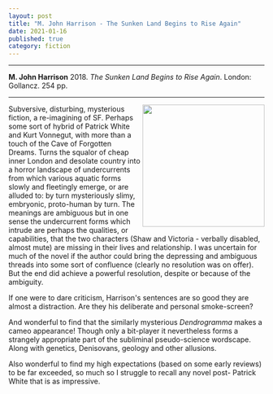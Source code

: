 ```yaml
---
layout: post
title: "M. John Harrison - The Sunken Land Begins to Rise Again"
date: 2021-01-16
published: true
category: fiction
---
```



***
<b>M. John Harrison</b> 2018. _The Sunken Land Begins to Rise Again_. London: Gollancz. 254 pp.

***

<img align="right" width="240" src="https://www.gollancz.co.uk/wp-content/uploads/2019/12/hbg-title-9780575096370-39.jpg?fit=436%2C675"> 
Subversive, disturbing, mysterious fiction, a re-imagining of SF.  Perhaps some sort of hybrid of Patrick White and Kurt Vonnegut, with more than a touch of the Cave of Forgotten Dreams.  Turns the squalor of cheap inner London and desolate country into a horror landscape of undercurrents from which various aquatic forms slowly and fleetingly emerge, or are alluded to: by turn mysteriously slimy, embryonic, proto-human by turn. The meanings are ambiguous but in one sense the undercurrent forms which intrude are perhaps the qualities, or capabilities, that the two characters (Shaw and Victoria - verbally disabled, almost mute) are missing in their lives and relationship.  I was uncertain for much of the novel if the author could bring the depressing and ambiguous threads into some sort of confluence (clearly no resolution was on offer).  But the end did achieve a powerful resolution, despite or because of the ambiguity.   

If one were to dare criticism, Harrison's sentences are so good they are almost a distraction.  Are they his deliberate and personal smoke-screen?   

And wonderful to find that the similarly mysterious _Dendrogramma_ makes a cameo appearance!  Though only a bit-player it nevertheless forms a strangely appropriate part of the subliminal pseudo-science wordscape. Along with genetics, Denisovans, geology and other allusions.

Also wonderful to find my high expectations (based on some early reviews) to be far exceeded, so much so I struggle to recall any novel post- Patrick White that is as impressive.
